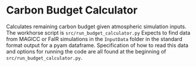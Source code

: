 # Carbon Budget Calculator
Calculates remaining carbon budget given atmospheric simulation inputs. 
The workhorse script is `src/run_budget_calculator.py`
Expects to find data from MAGICC or FaIR simulations in the `InputData` folder in the 
standard format output for a pyam dataframe. Specification of how to read this data 
and options for running the code are all found at the beginning of 
`src/run_budget_calculator.py`.   